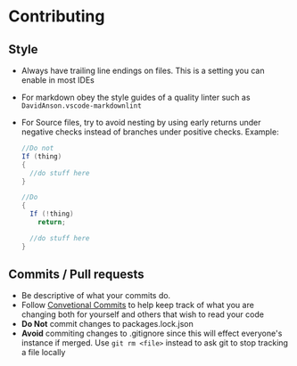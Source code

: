 # Contributing

## Style

- Always have trailing line endings on files. This is a setting you can enable in most IDEs
- For markdown obey the style guides of a quality linter such as `DavidAnson.vscode-markdownlint`
- For Source files, try to avoid nesting by using early returns under negative checks instead of branches under positive checks. Example:

  ```cs
  //Do not
  If (thing)
  {
    //do stuff here
  }

  //Do
  {
    If (!thing)
      return;

    //do stuff here
  }
  ```

## Commits / Pull requests

- Be descriptive of what your commits do.
- Follow [Convetional Commits](https://www.conventionalcommits.org/en/v1.0.0/) to help keep track of what you are changing both for yourself and others that wish to read your code
- **Do Not** commit changes to packages.lock.json
- **Avoid** commiting changes to .gitignore since this will effect everyone's instance if merged. Use `git rm <file>` instead to ask git to stop tracking a file locally

